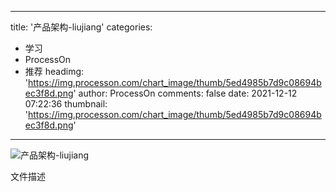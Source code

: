 
---
title: '产品架构-liujiang'
categories: 
 - 学习
 - ProcessOn
 - 推荐
headimg: 'https://img.processon.com/chart_image/thumb/5ed4985b7d9c08694bec3f8d.png'
author: ProcessOn
comments: false
date: 2021-12-12 07:22:36
thumbnail: 'https://img.processon.com/chart_image/thumb/5ed4985b7d9c08694bec3f8d.png'
---

<div>   
<img class="thumb" alt="产品架构-liujiang" src="https://img.processon.com/chart_image/thumb/5ed4985b7d9c08694bec3f8d.png" referrerpolicy="no-referrer">
<p>文件描述</p>  
</div>
            